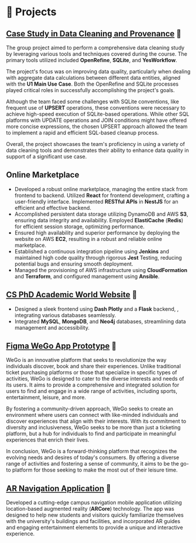 # 🧪 Projects

## [Case Study in Data Cleaning and Provenance](https://github.com/willychang21/Case-Study-in-Data-Cleaning-and-Provenance) 🔗
The group project aimed to perform a comprehensive data cleaning study by leveraging various tools and techniques covered during the course. The primary tools utilized included **OpenRefine**, **SQLite**, and **YesWorkflow**.

The project's focus was on improving data quality, particularly when dealing with aggregate data calculations between different data entities, aligned with the **U1 Main Use Case**. Both the OpenRefine and SQLite processes played critical roles in successfully accomplishing the project's goals.

Although the team faced some challenges with SQLite conventions, like frequent use of **UPSERT** operations, these conventions were necessary to achieve high-speed execution of SQLite-based operations. While other SQL platforms with UPDATE operations and JOIN conditions might have offered more concise expressions, the chosen UPSERT approach allowed the team to implement a rapid and efficient SQL-based cleanup process.

Overall, the project showcases the team's proficiency in using a variety of data cleaning tools and demonstrates their ability to enhance data quality in support of a significant use case.

## Online Marketplace
- Developed a robust online marketplace, managing the entire stack from frontend to backend. Utilized **React** for frontend development, crafting a user-friendly interface. Implemented **RESTful** **APIs** in **NestJS** for an efficient and effective backend.
- Accomplished persistent data storage utilizing DynamoDB and AWS **S3**, ensuring data integrity and availability. Employed **ElastiCache** (**Redis**) for efficient session storage, optimizing performance.
- Ensured high availability and superior performance by deploying the website on AWS **EC2**, resulting in a robust and reliable online marketplace.
- Established a continuous integration pipeline using **Jenkins** and maintained high code quality through rigorous **Jest** Testing, reducing potential bugs and ensuring smooth deployment.
- Managed the provisioning of AWS infrastructure using **CloudFormation** and **Terraform**, and configured management
using **Ansible**.

## [CS PhD Academic World Website](https://github.com/willychang21/CS-PhD-Academic-World-Website) 🔗
- Designed a sleek frontend using **Dash Plotly** and a **Flask** backend, , integrating various databases seamlessly.
- Integrated **MySQL**, **MongoDB**, and **Neo4j** databases, streamlining data management and accessibility.

## [Figma WeGo App Prototype](https://www.figma.com/proto/9cIC98crUEni5ljYEr9z5y/WeGo-App-Prototype?type=design&node-id=365-2048&t=z6AfbFUBEdz4DQKC-1&scaling=min-zoom&page-id=333%3A1857&starting-point-node-id=365%3A2048&show-proto-sidebar=1&mode=design) 🔗
WeGo is an innovative platform that seeks to revolutionize the way individuals discover, book and share their experiences. Unlike traditional ticket purchasing platforms or those that specialize in specific types of activities, WeGo is designed to cater to the diverse interests and needs of its users. It aims to provide a comprehensive and integrated solution for users to find and engage in a wide range of activities, including sports, entertainment, leisure, and more.

By fostering a community-driven approach, WeGo seeks to create an environment where users can connect with like-minded individuals and discover experiences that align with their interests. With its commitment to diversity and inclusiveness, WeGo seeks to be more than just a ticketing platform, but a hub for individuals to find and participate in meaningful experiences that enrich their lives.

In conclusion, WeGo is a forward-thinking platform that recognizes the evolving needs and desires of today's consumers. By offering a diverse range of activities and fostering a sense of community, it aims to be the go-to platform for those seeking to make the most out of their leisure time.

## [AR Navigation Application](https://github.com/willychang21/MapboxARGame) 🔗
Developed a cutting-edge campus navigation mobile application utilizing location-based augmented reality (**ARCore**) technology. The app was designed to help new students and visitors quickly familiarize themselves with the university's buildings and facilities, and incorporated AR guides and engaging entertainment elements to provide a unique and interactive experience.